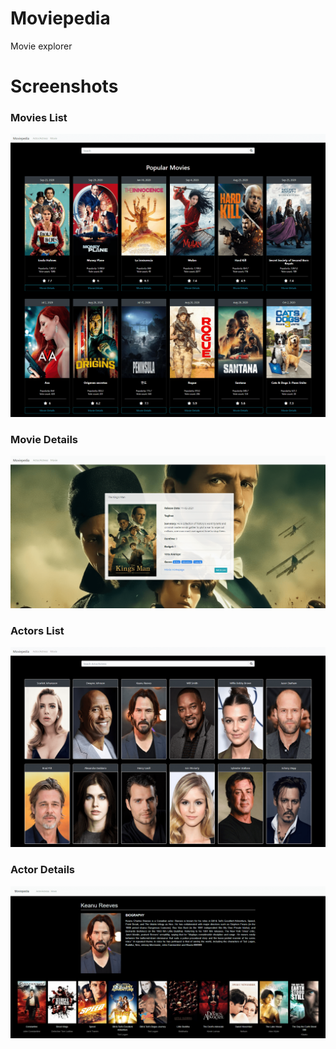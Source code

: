 # Moviepedia

Movie explorer

# Screenshots

### Movies List

![moviesList](/assets/1-movie-list.png)

### Movie Details

![movieDeatil](/assets/2-movie-details.png)

### Actors List

![people](/assets/3-actor-list.png)

### Actor Details

![peopleBio](/assets/4-actor-details.png)
